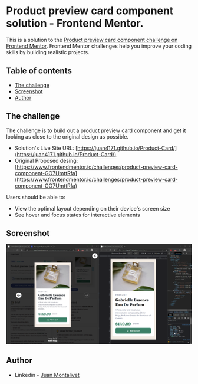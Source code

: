 # Product preview card component solution - Frontend Mentor.

This is a solution to the [Product preview card component challenge on Frontend Mentor](https://www.frontendmentor.io/challenges/product-preview-card-component-GO7UmttRfa). Frontend Mentor challenges help you improve your coding skills by building realistic projects. 

## Table of contents

- [The challenge](#the-challenge)
- [Screenshot](#screenshot)
- [Author](#author)

## The challenge
The challenge is to build out a product preview card component and get it looking as close to the original design as possible.

- Solution's Live Site URL: [https://juan4171.github.io/Product-Card/](https://juan4171.github.io/Product-Card/)
- Original Proposed desing: [https://www.frontendmentor.io/challenges/product-preview-card-component-GO7UmttRfa](https://www.frontendmentor.io/challenges/product-preview-card-component-GO7UmttRfa)

Users should be able to:
- View the optimal layout depending on their device's screen size
- See hover and focus states for interactive elements

## Screenshot

![](images/Captura%20de%20pantalla%202023-02-04%20001345.png)

## Author

- Linkedin - [Juan Montalivet](https://www.linkedin.com/in/juan-montalivet/)